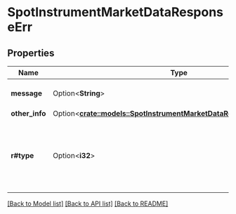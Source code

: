 # SpotInstrumentMarketDataResponseErr

## Properties

Name | Type | Description | Notes
------------ | ------------- | ------------- | -------------
**message** | Option<**String**> | A message describing the error | [optional]
**other_info** | Option<[**crate::models::SpotInstrumentMarketDataResponseErrOtherInfo**](SPOT_INSTRUMENT_MARKET_DATA_RESPONSE_Err_other_info.md)> |  | [optional]
**r#type** | Option<**i32**> | A public facing error type. If you want to treat a specific error use the type. | [optional]

[[Back to Model list]](../README.md#documentation-for-models) [[Back to API list]](../README.md#documentation-for-api-endpoints) [[Back to README]](../README.md)


